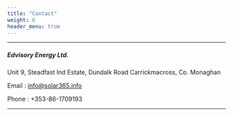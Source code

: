 ```yaml
---
title: "Contact"
weight: 6
header_menu: true
---
```


---
##### Edvisory Energy Ltd.

Unit 9, Steadfast Ind Estate, Dundalk Road
Carrickmacross, Co. Monaghan

Email : info@solar365.info

Phone : +353-86-1709193

---